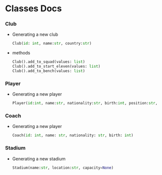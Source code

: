 # Classes Docs

### Club

* Generating a new club
    ```py
    Club(id: int, name:str, country:str)
    ```
* methods
    ```py
    Club().add_to_squad(values: list)
    Club().add_to_start_eleven(values: list)
    Club().add_to_bench(values: list)
    ```

### Player

* Generating a new player
    ```py
    Player(id:int, name:str, nationality:str, birth:int, position:str, height: float, weight:float, foot:str, overall:int, club_id: int)
    ```

### Coach

* Generating a new player
    ```py
    Coach(id: int, name: str, nationality: str, birth: int)
    ```


### Stadium

* Generating a new stadium
    ```py
    Stadium(name:str, location:str, capacity=None)
    ```
